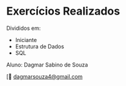 # Exercícios Realizados


Divididos em:
 - Iniciante
 - Estrutura de Dados
 - SQL
 
Aluno: Dagmar Sabino de Souza

[:e-mail: dagmarsouza4@gmail.com
